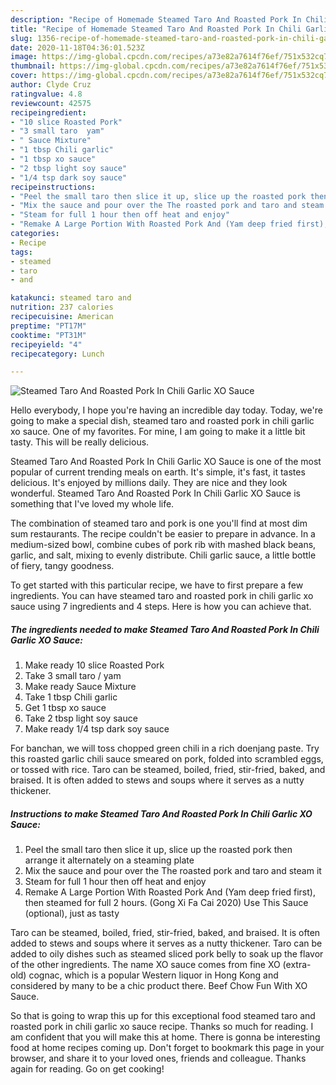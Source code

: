 ```yaml
---
description: "Recipe of Homemade Steamed Taro And Roasted Pork In Chili Garlic XO Sauce"
title: "Recipe of Homemade Steamed Taro And Roasted Pork In Chili Garlic XO Sauce"
slug: 1356-recipe-of-homemade-steamed-taro-and-roasted-pork-in-chili-garlic-xo-sauce
date: 2020-11-18T04:36:01.523Z
image: https://img-global.cpcdn.com/recipes/a73e82a7614f76ef/751x532cq70/steamed-taro-and-roasted-pork-in-chili-garlic-xo-sauce-recipe-main-photo.jpg
thumbnail: https://img-global.cpcdn.com/recipes/a73e82a7614f76ef/751x532cq70/steamed-taro-and-roasted-pork-in-chili-garlic-xo-sauce-recipe-main-photo.jpg
cover: https://img-global.cpcdn.com/recipes/a73e82a7614f76ef/751x532cq70/steamed-taro-and-roasted-pork-in-chili-garlic-xo-sauce-recipe-main-photo.jpg
author: Clyde Cruz
ratingvalue: 4.8
reviewcount: 42575
recipeingredient:
- "10 slice Roasted Pork"
- "3 small taro  yam"
- " Sauce Mixture"
- "1 tbsp Chili garlic"
- "1 tbsp xo sauce"
- "2 tbsp light soy sauce"
- "1/4 tsp dark soy sauce"
recipeinstructions:
- "Peel the small taro then slice it up, slice up the roasted pork then arrange it alternately on a steaming plate"
- "Mix the sauce and pour over the The roasted pork and taro and steam it"
- "Steam for full 1 hour then off heat and enjoy"
- "Remake A Large Portion With Roasted Pork And (Yam deep fried first), then steamed for full 2 hours. (Gong Xi Fa Cai 2020) Use This Sauce (optional), just as tasty"
categories:
- Recipe
tags:
- steamed
- taro
- and

katakunci: steamed taro and 
nutrition: 237 calories
recipecuisine: American
preptime: "PT17M"
cooktime: "PT31M"
recipeyield: "4"
recipecategory: Lunch

---
```



![Steamed Taro And Roasted Pork In Chili Garlic XO Sauce](https://img-global.cpcdn.com/recipes/a73e82a7614f76ef/751x532cq70/steamed-taro-and-roasted-pork-in-chili-garlic-xo-sauce-recipe-main-photo.jpg)

Hello everybody, I hope you're having an incredible day today. Today, we're going to make a special dish, steamed taro and roasted pork in chili garlic xo sauce. One of my favorites. For mine, I am going to make it a little bit tasty. This will be really delicious.

Steamed Taro And Roasted Pork In Chili Garlic XO Sauce is one of the most popular of current trending meals on earth. It's simple, it's fast, it tastes delicious. It's enjoyed by millions daily. They are nice and they look wonderful. Steamed Taro And Roasted Pork In Chili Garlic XO Sauce is something that I've loved my whole life.

The combination of steamed taro and pork is one you&#39;ll find at most dim sum restaurants. The recipe couldn&#39;t be easier to prepare in advance. In a medium-sized bowl, combine cubes of pork rib with mashed black beans, garlic, and salt, mixing to evenly distribute. Chili garlic sauce, a little bottle of fiery, tangy goodness.


To get started with this particular recipe, we have to first prepare a few ingredients. You can have steamed taro and roasted pork in chili garlic xo sauce using 7 ingredients and 4 steps. Here is how you can achieve that.

<!--inarticleads1-->

##### The ingredients needed to make Steamed Taro And Roasted Pork In Chili Garlic XO Sauce:

1. Make ready 10 slice Roasted Pork
1. Take 3 small taro / yam
1. Make ready  Sauce Mixture
1. Take 1 tbsp Chili garlic
1. Get 1 tbsp xo sauce
1. Take 2 tbsp light soy sauce
1. Make ready 1/4 tsp dark soy sauce


For banchan, we will toss chopped green chili in a rich doenjang paste. Try this roasted garlic chili sauce smeared on pork, folded into scrambled eggs, or tossed with rice. Taro can be steamed, boiled, fried, stir-fried, baked, and braised. It is often added to stews and soups where it serves as a nutty thickener. 

<!--inarticleads2-->

##### Instructions to make Steamed Taro And Roasted Pork In Chili Garlic XO Sauce:

1. Peel the small taro then slice it up, slice up the roasted pork then arrange it alternately on a steaming plate
1. Mix the sauce and pour over the The roasted pork and taro and steam it
1. Steam for full 1 hour then off heat and enjoy
1. Remake A Large Portion With Roasted Pork And (Yam deep fried first), then steamed for full 2 hours. (Gong Xi Fa Cai 2020) Use This Sauce (optional), just as tasty


Taro can be steamed, boiled, fried, stir-fried, baked, and braised. It is often added to stews and soups where it serves as a nutty thickener. Taro can be added to oily dishes such as steamed sliced pork belly to soak up the flavor of the other ingredients. The name XO sauce comes from fine XO (extra-old) cognac, which is a popular Western liquor in Hong Kong and considered by many to be a chic product there. Beef Chow Fun With XO Sauce. 

So that is going to wrap this up for this exceptional food steamed taro and roasted pork in chili garlic xo sauce recipe. Thanks so much for reading. I am confident that you will make this at home. There is gonna be interesting food at home recipes coming up. Don't forget to bookmark this page in your browser, and share it to your loved ones, friends and colleague. Thanks again for reading. Go on get cooking!
